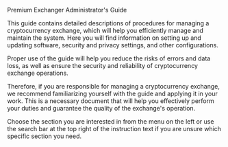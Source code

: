 Premium Exchanger Administrator's Guide

This guide contains detailed descriptions of procedures for managing a cryptocurrency exchange, which will help you efficiently manage and maintain the system. Here you will find information on setting up and updating software, security and privacy settings, and other configurations.

Proper use of the guide will help you reduce the risks of errors and data loss, as well as ensure the security and reliability of cryptocurrency exchange operations.

Therefore, if you are responsible for managing a cryptocurrency exchange, we recommend familiarizing yourself with the guide and applying it in your work. This is a necessary document that will help you effectively perform your duties and guarantee the quality of the exchange's operation.

Choose the section you are interested in from the menu on the left or use the search bar at the top right of the instruction text if you are unsure which specific section you need.